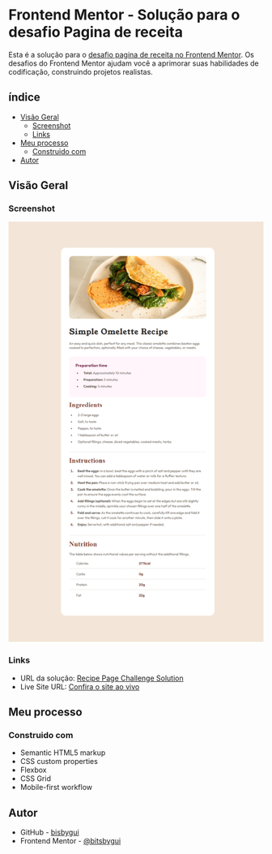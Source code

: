 # Frontend Mentor - Solução para o desafio Pagina de receita

Esta é a solução para o [desafio pagina de receita no Frontend Mentor](https://www.frontendmentor.io/challenges/recipe-page-KiTsR8QQKm). Os desafios do Frontend Mentor ajudam você a aprimorar suas habilidades de codificação, construindo projetos realistas. 

## índice

- [Visão Geral](#visão-geral)
  - [Screenshot](#screenshot)
  - [Links](#links)
- [Meu processo](#meu-processo)
  - [Construido com](#construido-com)
- [Autor](#autor)


## Visão Geral

### Screenshot

![](./assets/images/screenshot.png)


### Links

- URL da solução: [Recipe Page Challenge Solution](https://your-solution-url.com)
- Live Site URL: [Confira o site ao vivo](https://your-live-site-url.com)

## Meu processo

### Construido com

- Semantic HTML5 markup
- CSS custom properties
- Flexbox
- CSS Grid
- Mobile-first workflow


## Autor

- GitHub - [bisbygui](https://github.com/bitsbygui)
- Frontend Mentor - [@bitsbygui](https://www.frontendmentor.io/profile/bitsbygui)

